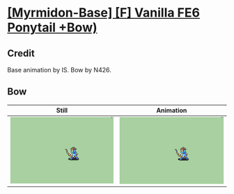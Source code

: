# [\[Myrmidon-Base\] \[F\] Vanilla FE6 Ponytail +Bow\)](../)

## Credit

Base animation by IS.
Bow by N426.
	
## Bow

| Still | Animation |
| :---: | :-------: |
| ![Bow still](./Bow_000.png) | ![Bow animation](./Bow.gif) |
